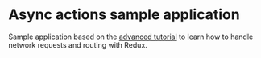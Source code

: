 # Async actions sample application
Sample application based on the [advanced tutorial](http://redux.js.org/docs/advanced/index.html) to learn how to handle network requests and routing with Redux.